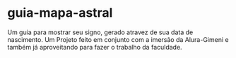 # guia-mapa-astral
 Um guia para mostrar seu signo, gerado atravez de sua data de nascimento. Um Projeto feito em conjunto com a imersão da Alura-Gimeni e também já aproveitando para fazer o trabalho da faculdade. 

